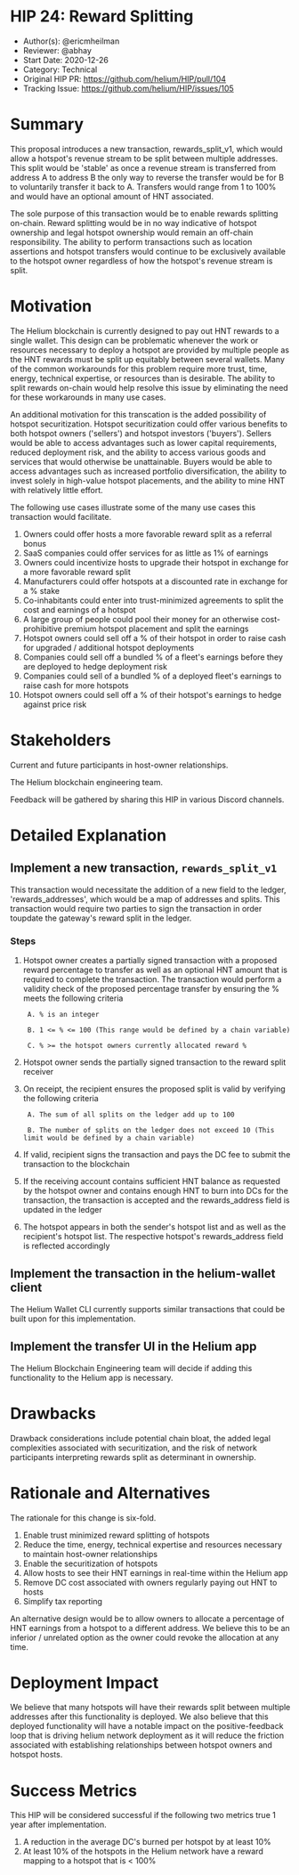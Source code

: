 # HIP 24: Reward Splitting

- Author(s): @ericmheilman
- Reviewer: @abhay
- Start Date: 2020-12-26
- Category: Technical
- Original HIP PR: https://github.com/helium/HIP/pull/104
- Tracking Issue: https://github.com/helium/HIP/issues/105

# Summary
[summary]: #summary

This proposal introduces a new transaction, rewards_split_v1, which would allow a hotspot's revenue stream to be split between multiple addresses. This split would be 'stable' as once a revenue stream is transferred from address A to address B the only way to reverse the transfer would be for B to voluntarily transfer it back to A. Transfers would range from 1 to 100% and would have an optional amount of HNT associated.

The sole purpose of this transaction would be to enable rewards splitting on-chain. Reward splitting would be in no way indicative of hotspot ownership and legal hotspot ownership would remain an off-chain responsibility. The ability to perform transactions such as location assertions and hotspot transfers would continue to be exclusively available to the hotspot owner regardless of how the hotspot's revenue stream is split.


# Motivation
[motivation]: #motivation

The Helium blockchain is currently designed to pay out HNT rewards to a single wallet. This design can be problematic whenever the work or resources necessary to deploy a hotspot are provided by multiple people as the HNT rewards must be split up equitably between several wallets. Many of the common workarounds for this problem require more trust, time, energy, technical expertise, or resources than is desirable. The ability to split rewards on-chain would help resolve this issue by eliminating the need for these workarounds in many use cases.

An additional motivation for this transcation is the added possibility of hotspot securitization. Hotspot securitization could offer various benefits to both hotspot owners ('sellers') and hotspot investors ('buyers'). Sellers would be able to access advantages such as lower capital requirements, reduced deployment risk, and the ability to access various goods and services that would otherwise be unattainable. Buyers would be able to access advantages such as increased portfolio diversification, the ability to invest solely in high-value hotspot placements, and the ability to mine HNT with relatively little effort.

The following use cases illustrate some of the many use cases this transaction would facilitate.

1.  Owners could offer hosts a more favorable reward split as a referral bonus
2.  SaaS companies could offer services for as little as 1% of earnings
3.  Owners could incentivize hosts to upgrade their hotspot in exchange for a more favorable reward split
4.  Manufacturers could offer hotspots at a discounted rate in exchange for a % stake
5.  Co-inhabitants could enter into trust-minimized agreements to split the cost and earnings of a hotspot
6.  A large group of people could pool their money for an otherwise cost-prohibitive premium hotspot placement and split the earnings
7.  Hotspot owners could sell off a % of their hotspot in order to raise cash for upgraded / additional hotspot deployments
8.  Companies could sell off a bundled % of a fleet's earnings before they are deployed to hedge deployment risk
9.  Companies could sell of a bundled % of a deployed fleet's earnings to raise cash for more hotspots
10. Hotspot owners could sell off a % of their hotspot's earnings to hedge against price risk


# Stakeholders
[stakeholders]: #stakeholders

Current and future participants in host-owner relationships.

The Helium blockchain engineering team.

Feedback will be gathered by sharing this HIP in various Discord channels.


# Detailed Explanation
[detailed-explanation]: #detailed-explanation

## Implement a new transaction, `rewards_split_v1`

This transaction would necessitate the addition of a new field to the ledger, 'rewards_addresses', which 
would be a map of addresses and splits. This transaction would require two parties to sign the transaction 
in order toupdate the gateway's reward split in the ledger. 

### Steps

1. Hotspot owner creates a partially signed transaction with a proposed reward percentage to transfer
as well as an optional HNT amount that is required to complete the transaction. The transaction would 
perform a validity check of the proposed percentage transfer by ensuring the % meets the following criteria

        A. % is an integer
  
        B. 1 <= % <= 100 (This range would be defined by a chain variable)
        
        C. % >= the hotspot owners currently allocated reward %

2. Hotspot owner sends the partially signed transaction to the reward split receiver

3. On receipt, the recipient ensures the proposed split is valid by verifying the following criteria

        A. The sum of all splits on the ledger add up to 100
    
        B. The number of splits on the ledger does not exceed 10 (This limit would be defined by a chain variable)

4. If valid, recipient signs the transaction and pays the DC fee to submit the transaction to the blockchain

5. If the receiving account contains sufficient HNT balance as requested by the hotspot
owner and contains enough HNT to burn into DCs for the transaction, the transaction
is accepted and the rewards_address field is updated in the ledger

6. The hotspot appears in both the sender's hotspot list and as well as the recipient's
hotspot list. The respective hotspot's rewards_address field is reflected accordingly

## Implement the transaction in the helium-wallet client

The Helium Wallet CLI currently supports similar transactions that could be built upon for this implementation.

## Implement the transfer UI in the Helium app

The Helium Blockchain Engineering team will decide if adding this functionality to the Helium app is necessary.


# Drawbacks
[drawbacks]: #drawbacks

Drawback considerations include potential chain bloat, the added legal complexities associated with securitization,
and the risk of network participants interpreting rewards split as determinant in ownership.

# Rationale and Alternatives
[alternatives]: #rationale-and-alternatives


The rationale for this change is six-fold.

1. Enable trust minimized reward splitting of hotspots
2. Reduce the time, energy, technical expertise and resources 
   necessary to maintain host-owner relationships
3. Enable the securitization of hotspots
4. Allow hosts to see their HNT earnings in real-time within the Helium app
5. Remove DC cost associated with owners regularly paying out HNT to hosts
6. Simplify tax reporting

An alternative design would be to allow owners to allocate a percentage of HNT earnings from a
hotspot to a different address. We believe this to be an inferior / unrelated option as the owner 
could revoke the allocation at any time.


# Deployment Impact
[deployment-impact]: #deployment-impact

We believe that many hotspots will have their rewards split between multiple
addresses after this functionality is deployed. We also believe that this deployed
functionality will have a notable impact on the positive-feedback loop that is driving
helium network deployment as it will reduce the friction associated with establishing
relationships between hotspot owners and hotspot hosts.



# Success Metrics
[success-metrics]: #success-metrics

This HIP will be considered successful if the following two metrics true 1 year after implementation.

1. A reduction in the average DC's burned per hotspot by at least 10%
2. At least 10% of the hotspots in the Helium network have a reward mapping to a hotspot that is < 100%

